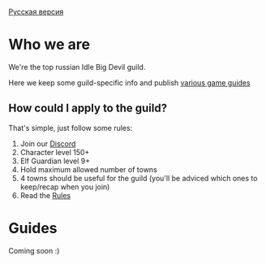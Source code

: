 [Русская версия](/README.md)
# Who we are
We're the top russian Idle Big Devil guild.

Here we keep some guild-specific info and publish [various game guides](#Guides)
## How could I apply to the guild?
That's simple, just follow some rules:
1. Join our [Discord](https://discord.gg/Qmwrckpk)
1. Character level 150+
1. Elf Guardian level 9+
1. Hold maximum allowed number of towns
1. 4 towns should be useful for the guild (you'll be adviced which ones to keep/recap when you join)
1. Read the [Rules](/rules.en.md)

# Guides
Coming soon :)
